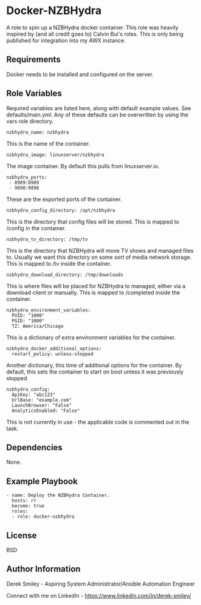 Docker-NZBHydra
=========

A role to spin up a NZBHydra docker container. This role was heavily inspired by (and all credit goes to) Calvin Bui's roles. This is only being published for integration into my AWX instance. 

Requirements
------------

Docker needs to be installed and configured on the server. 

Role Variables
--------------

Required variables are listed here, along with default example values. See defaults/main.yml. Any of these defaults can be overwritten by using the vars role directory. 

    nzbhydra_name: nzbhydra

This is the name of the container. 

    nzbhydra_image: linuxserver/nzbhydra

The image container. By default this pulls from linuxserver.io.

    nzbhydra_ports:
     - 8989:8989
     - 9898:9898

These are the exported ports of the container.

    nzbhydra_config_directory: /opt/nzbhydra

This is the directory that config files will be stored. This is mapped to /config in the container. 

    nzbhydra_tv_directory: /tmp/tv

This is the directory that NZBHydra will move TV shows and managed files to. Usually we want this directory on some sort of media network storage. This is mapped to /tv inside the container.

    nzbhydra_download_directory: /tmp/downloads

This is where files will be placed for NZBHydra to managed, either via a download client or manually. This is mapped to /completed inside the container.

    nzbhydra_environment_variables:
      PUID: "1000"
      PGID: "1000"
      TZ: America/Chicago

This is a dictionary of extra environment variables for the container. 

    nzbhydra_docker_additional_options:
      restart_policy: unless-stopped

Another dictionary, this time of additional options for the container. By default, this sets the container to start on boot unless it was previously stopped. 

    nzbhydra_config:
      ApiKey: "abc123"
      UrlBase: "example.com"
      LaunchBrowser: "False"
      AnalyticsEnabled: "False"

This is not currently in use - the applicable code is commented out in the task. 

Dependencies
------------

None.

Example Playbook
----------------

    - name: Deploy the NZBHydra Container.
      hosts: rr
      become: true
      roles:
      - role: docker-nzbhydra

License
-------

BSD

Author Information
------------------

Derek Smiley - Aspiring System Administrator/Ansible Automation Engineer

Connect with me on LinkedIn - https://www.linkedin.com/in/derek-smiley/
